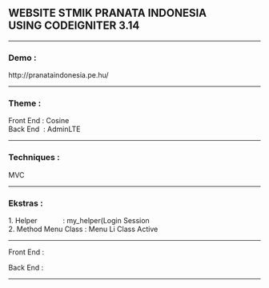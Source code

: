 <h2>WEBSITE STMIK PRANATA INDONESIA<br> USING CODEIGNITER 3.14</h2>
<hr>

<h3>Demo :</h3>
http://pranataindonesia.pe.hu/
<hr>

<h3>Theme : </h3>
Front End : Cosine
<br>
Back End &nbsp;: AdminLTE
<hr>

<h3>Techniques : </h3>MVC
<hr>

<h3>Ekstras : </h3>
1. Helper &nbsp; &nbsp; &nbsp; &nbsp; &nbsp; &nbsp; : my_helper(Login Session
<br>
2. Method Menu Class : Menu Li Class Active
<hr>


Front End : <br>

Back End  : <br>
<hr>
